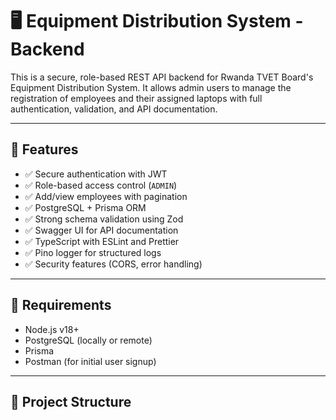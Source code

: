 # 🖥️ Equipment Distribution System - Backend

This is a secure, role-based REST API backend for Rwanda TVET Board's Equipment Distribution System. It allows admin users to manage the registration of employees and their assigned laptops with full authentication, validation, and API documentation.

---

## 🚀 Features

- ✅ Secure authentication with JWT
- ✅ Role-based access control (`ADMIN`)
- ✅ Add/view employees with pagination
- ✅ PostgreSQL + Prisma ORM
- ✅ Strong schema validation using Zod
- ✅ Swagger UI for API documentation
- ✅ TypeScript with ESLint and Prettier
- ✅ Pino logger for structured logs
- ✅ Security features (CORS, error handling)

---

## 🧾 Requirements

- Node.js v18+
- PostgreSQL (locally or remote)
- Prisma
- Postman (for initial user signup)

---

## 📁 Project Structure

